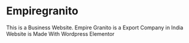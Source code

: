# Empiregranito
This is a Business Website. 
Empire Granito is a Export Company in India 
Website is Made With Wordpress Elementor 
